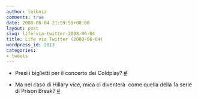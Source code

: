 ```yaml
---
author: leibniz
comments: true
date: 2008-06-04 21:59:59+00:00
layout: post
slug: life-via-twitter-2008-06-04
title: Life via Twitter (2008-06-04)
wordpress_id: 2813
categories:
- tweets
---
```



	
  * Presi i biglietti per il concerto dei Coldplay? [#](http://twitter.com/leibniz/statuses/826635208)

	
  * Ma nel caso di Hillary vice, mica ci diventerà  come quella della 1a serie di Prison Break? [#](http://twitter.com/leibniz/statuses/827072282)


